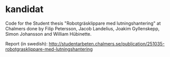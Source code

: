 # kandidat

Code for the Student thesis "Robotgräsklippare med lutningshantering" at Chalmers done by Filip Petersson, Jacob Landelius, Joakim Gyllenskepp, Simon Johansson and William Hübinette.

Report (in swedish): http://studentarbeten.chalmers.se/publication/251035-robotgrasklippare-med-lutningshantering
